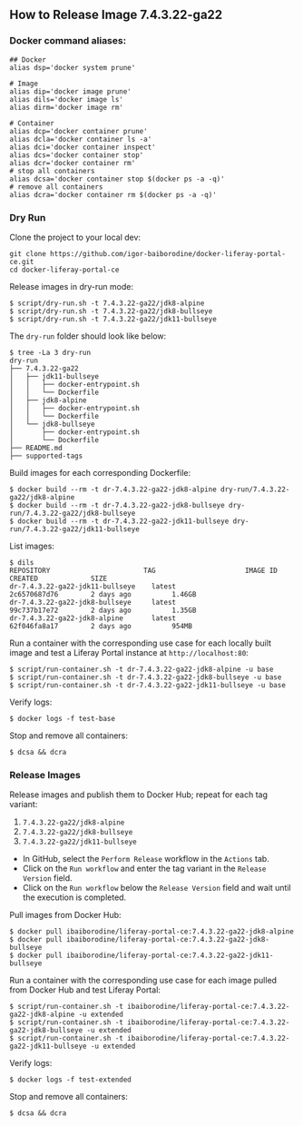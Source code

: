 ## How to Release Image 7.4.3.22-ga22 

### Docker command aliases:
```shell
## Docker
alias dsp='docker system prune'

# Image
alias dip='docker image prune'
alias dils='docker image ls'
alias dirm='docker image rm'

# Container
alias dcp='docker container prune'
alias dcla='docker container ls -a'
alias dci='docker container inspect'
alias dcs='docker container stop'
alias dcr='docker container rm'
# stop all containers
alias dcsa='docker container stop $(docker ps -a -q)'
# remove all containers
alias dcra='docker container rm $(docker ps -a -q)'
```

### Dry Run
Clone the project to your local dev:
```shell
git clone https://github.com/igor-baiborodine/docker-liferay-portal-ce.git
cd docker-liferay-portal-ce
```

Release images in dry-run mode:
```shell
$ script/dry-run.sh -t 7.4.3.22-ga22/jdk8-alpine
$ script/dry-run.sh -t 7.4.3.22-ga22/jdk8-bullseye
$ script/dry-run.sh -t 7.4.3.22-ga22/jdk11-bullseye
```

The `dry-run` folder should look like below:
```shell
$ tree -La 3 dry-run
dry-run
├── 7.4.3.22-ga22
│   ├── jdk11-bullseye
│   │   ├── docker-entrypoint.sh
│   │   └── Dockerfile
│   ├── jdk8-alpine
│   │   ├── docker-entrypoint.sh
│   │   └── Dockerfile
│   └── jdk8-bullseye
│       ├── docker-entrypoint.sh
│       └── Dockerfile
├── README.md
├── supported-tags
```

Build images for each corresponding Dockerfile:
```shell
$ docker build --rm -t dr-7.4.3.22-ga22-jdk8-alpine dry-run/7.4.3.22-ga22/jdk8-alpine
$ docker build --rm -t dr-7.4.3.22-ga22-jdk8-bullseye dry-run/7.4.3.22-ga22/jdk8-bullseye
$ docker build --rm -t dr-7.4.3.22-ga22-jdk11-bullseye dry-run/7.4.3.22-ga22/jdk11-bullseye
```

List images:
```shell
$ dils
REPOSITORY                       TAG                      IMAGE ID            CREATED             SIZE
dr-7.4.3.22-ga22-jdk11-bullseye    latest                   2c6570687d76        2 days ago          1.46GB
dr-7.4.3.22-ga22-jdk8-bullseye     latest                   99c737b17e72        2 days ago          1.35GB
dr-7.4.3.22-ga22-jdk8-alpine       latest                   62f046fa8a17        2 days ago          954MB
```

Run a container with the corresponding use case for each locally built image and test a Liferay Portal instance at `http://localhost:80`:
```shell
$ script/run-container.sh -t dr-7.4.3.22-ga22-jdk8-alpine -u base
$ script/run-container.sh -t dr-7.4.3.22-ga22-jdk8-bullseye -u base
$ script/run-container.sh -t dr-7.4.3.22-ga22-jdk11-bullseye -u base
```

Verify logs:
```shell
$ docker logs -f test-base
```

Stop and remove all containers:
```shell
$ dcsa && dcra
```

### Release Images

Release images and publish them to Docker Hub; repeat for each tag variant: 
1. `7.4.3.22-ga22/jdk8-alpine`
2. `7.4.3.22-ga22/jdk8-bullseye`
3. `7.4.3.22-ga22/jdk11-bullseye` 

* In GitHub, select the `Perform Release` workflow in the `Actions` tab.
* Click on the `Run workflow` and enter the tag variant in the `Release Version` field.
* Click on the `Run workflow` below the `Release Version` field and wait until the execution is completed.

Pull images from Docker Hub:
```shell
$ docker pull ibaiborodine/liferay-portal-ce:7.4.3.22-ga22-jdk8-alpine
$ docker pull ibaiborodine/liferay-portal-ce:7.4.3.22-ga22-jdk8-bullseye
$ docker pull ibaiborodine/liferay-portal-ce:7.4.3.22-ga22-jdk11-bullseye
```

Run a container with the corresponding use case for each image pulled from Docker Hub and test Liferay Portal:
```shell
$ script/run-container.sh -t ibaiborodine/liferay-portal-ce:7.4.3.22-ga22-jdk8-alpine -u extended
$ script/run-container.sh -t ibaiborodine/liferay-portal-ce:7.4.3.22-ga22-jdk8-bullseye -u extended
$ script/run-container.sh -t ibaiborodine/liferay-portal-ce:7.4.3.22-ga22-jdk11-bullseye -u extended
```

Verify logs:
```shell
$ docker logs -f test-extended
```

Stop and remove all containers:
```shell
$ dcsa && dcra
```
